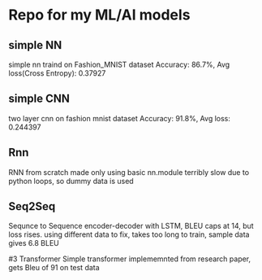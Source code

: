 # Repo for my ML/AI models

## simple NN
simple nn traind on Fashion_MNIST dataset
Accuracy: 86.7%, Avg loss(Cross Entropy): 0.37927

 ## simple CNN
 two layer cnn on fashion mnist dataset
 Accuracy: 91.8%, Avg loss: 0.244397 

 ## Rnn
RNN from scratch made only using basic nn.module
terribly slow due to python loops, so dummy data is used

## Seq2Seq
Sequnce to Sequence encoder-decoder with LSTM, BLEU caps at 14, but loss rises.
using different data to fix, takes too long to train, sample data gives 6.8 BLEU

#3 Transformer 
Simple transformer implememnted from research paper, gets Bleu of 91 on test data
